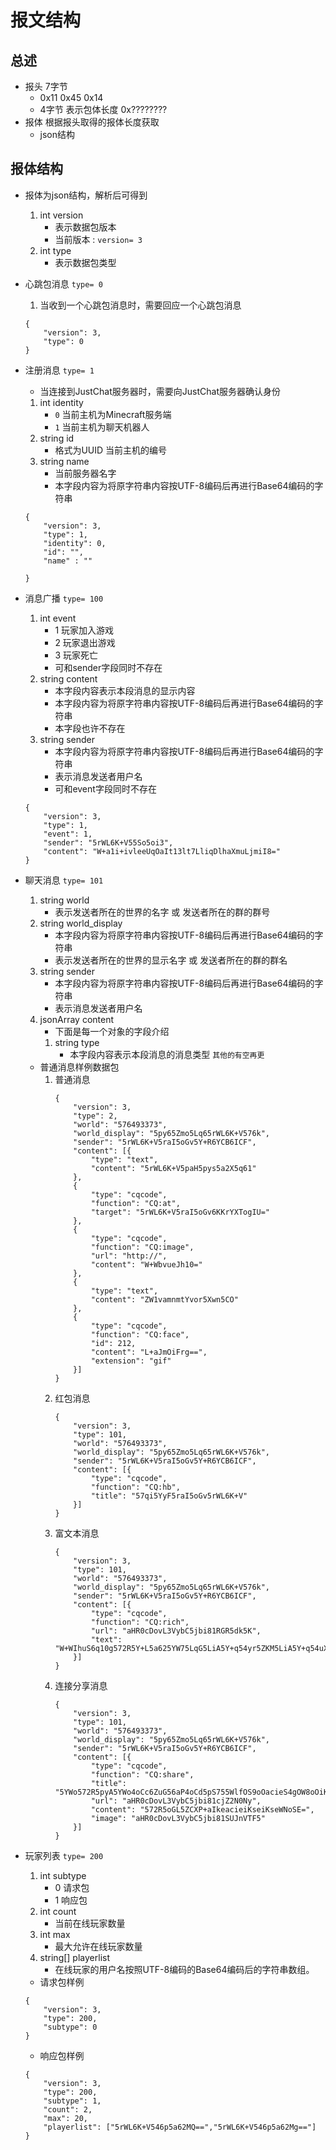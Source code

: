 # 报文结构
## 总述
- 报头 7字节
	- 0x11 0x45 0x14
	- 4字节 表示包体长度 0x????????
- 报体 根据报头取得的报体长度获取
	- json结构

## 报体结构
- 报体为json结构，解析后可得到
	1. int version
		- 表示数据包版本
		- 当前版本 : ```version= 3```
	2. int type
		- 表示数据包类型	
- 心跳包消息 ```type= 0```
	1. 当收到一个心跳包消息时，需要回应一个心跳包消息
	```
	{
		"version": 3,
		"type": 0
	}
	```
- 注册消息 ```type= 1```
	- 当连接到JustChat服务器时，需要向JustChat服务器确认身份
	1. int identity
		- ```0``` 当前主机为Minecraft服务端
		- ```1``` 当前主机为聊天机器人
	2. string id
		- 格式为UUID 当前主机的编号
	3. string name
		- 当前服务器名字
		- 本字段内容为将原字符串内容按UTF-8编码后再进行Base64编码的字符串
	```
	{
		"version": 3,
		"type": 1,
		"identity": 0,
		"id": "",
		"name" : ""
		
	}
	```
- 消息广播 ```type= 100```
	1. int event
		- 1 玩家加入游戏 
		- 2 玩家退出游戏
		- 3 玩家死亡
		- 可和sender字段同时不存在
	2. string content
		- 本字段内容表示本段消息的显示内容
		- 本字段内容为将原字符串内容按UTF-8编码后再进行Base64编码的字符串
		- 本字段也许不存在
	3. string sender
		- 本字段内容为将原字符串内容按UTF-8编码后再进行Base64编码的字符串
		- 表示消息发送者用户名
		- 可和event字段同时不存在
	```
	{
		"version": 3,
		"type": 1,
		"event": 1,
		"sender": "5rWL6K+V55So5oi3",
		"content": "W+a1i+ivleeUqOaIt13lt7LliqDlhaXmuLjmiI8="
	}
	```
- 聊天消息 ```type= 101```
	1. string world
		- 表示发送者所在的世界的名字 或 发送者所在的群的群号
	2. string world_display
		- 本字段内容为将原字符串内容按UTF-8编码后再进行Base64编码的字符串
		- 表示发送者所在的世界的显示名字 或 发送者所在的群的群名
	2. string sender
		- 本字段内容为将原字符串内容按UTF-8编码后再进行Base64编码的字符串
		- 表示消息发送者用户名
	3. jsonArray content
		- 下面是每一个对象的字段介绍
		1. string type
			- 本字段内容表示本段消息的消息类型
		`其他的有空再更`
		
	- 普通消息样例数据包
		1. 普通消息
			```
			{
				"version": 3,
				"type": 2,
				"world": "576493373",
				"world_display": "5py65Zmo5Lq65rWL6K+V576k",
				"sender": "5rWL6K+V5raI5oGv5Y+R6YCB6ICF",
				"content": [{
					"type": "text",
					"content": "5rWL6K+V5paH5pys5a2X5q61"
				},
				{
					"type": "cqcode",
					"function": "CQ:at",
					"target": "5rWL6K+V5raI5oGv6KKrYXTogIU="
				},
				{
					"type": "cqcode",
					"function": "CQ:image",
					"url": "http://",
					"content": "W+WbvueJh10="
				},
				{
					"type": "text",
					"content": "ZW1vamnmtYvor5Xwn5CO"
				},
				{
					"type": "cqcode",
					"function": "CQ:face",
					"id": 212,
					"content": "L+aJmOiFrg==",
					"extension": "gif"
				}]
			}
			```
		1. 红包消息
			```
			{
				"version": 3,
				"type": 101,
				"world": "576493373",
				"world_display": "5py65Zmo5Lq65rWL6K+V576k",
				"sender": "5rWL6K+V5raI5oGv5Y+R6YCB6ICF",
				"content": [{
					"type": "cqcode",
					"function": "CQ:hb",
					"title": "57qi5YyF5raI5oGv5rWL6K+V"
				}]
			}
			```
		1. 富文本消息
			```
			{
				"version": 3,
				"type": 101,
				"world": "576493373",
				"world_display": "5py65Zmo5Lq65rWL6K+V576k",
				"sender": "5rWL6K+V5raI5oGv5Y+R6YCB6ICF",
				"content": [{
					"type": "cqcode",
					"function": "CQ:rich",
					"url": "aHR0cDovL3VybC5jbi81RGR5dk5K",
					"text": "W+WIhuS6q10g572R5Y+L5a625YW75LqG5LiA5Y+q54yr5ZKM5LiA5Y+q54uX77yM54uX6ICB5piv6KKr54yr5omT77yM5Y205LmQ5Zyo5YW25Lit4oCm"
				}]
			}
			```
		1. 连接分享消息
			```
			{
				"version": 3,
				"type": 101,
				"world": "576493373",
				"world_display": "5py65Zmo5Lq65rWL6K+V576k",
				"sender": "5rWL6K+V5raI5oGv5Y+R6YCB6ICF",
				"content": [{
					"type": "cqcode",
					"function": "CQ:share",
					"title": "5YWo572R5pyA5YWo4oCc6ZuG56aP4oCd5pS755WlfOS9oOacieS4gOW8oOiKseiKseWNoeW+hemihu+8gQ==",
					"url": "aHR0cDovL3VybC5jbi81cjZ2N0Ny",
					"content": "572R5oGL5ZCXP+aIkeacieiKseiKseWNoSE=",
					"image": "aHR0cDovL3VybC5jbi81SUJnVTF5"
				}]
			}
			```
- 玩家列表 ```type= 200```
	1. int subtype
		- 0 请求包
		- 1 响应包
	2. int count
		- 当前在线玩家数量
	3. int max
		- 最大允许在线玩家数量
	4. string[] playerlist
		- 在线玩家的用户名按照UTF-8编码的Base64编码后的字符串数组。
	- 请求包样例
	```
	{
		"version": 3,
		"type": 200,
		"subtype": 0
	}
	```
	- 响应包样例
	```
	{
		"version": 3,
		"type": 200,
		"subtype": 1,
		"count": 2,
		"max": 20,
		"playerlist": ["5rWL6K+V546p5a62MQ==","5rWL6K+V546p5a62Mg=="]
	}
	```
